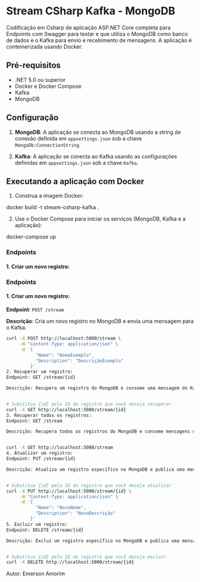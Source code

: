 # Stream CSharp Kafka - MongoDB  

Codificação em Csharp de aplicação ASP.NET Core completa para Endpoints com Swagger para testar e que utiliza o MongoDB como banco de dados e o Kafka para envio e recebimento de mensagens. A aplicação é conteinerizada usando Docker.

## Pré-requisitos

- .NET 5.0 ou superior
- Docker e Docker Compose
- Kafka
- MongoDB

## Configuração

1. **MongoDB**: A aplicação se conecta ao MongoDB usando a string de conexão definida em `appsettings.json` sob a chave `MongoDb:ConnectionString`.

2. **Kafka**: A aplicação se conecta ao Kafka usando as configurações definidas em `appsettings.json` sob a chave `Kafka`.

## Executando a aplicação com Docker

1. Construa a imagem Docker:

docker build -t stream-csharp-kafka .


2. Use o Docker Compose para iniciar os serviços (MongoDB, Kafka e a aplicação):

docker-compose up


### Endpoints

#### 1. Criar um novo registro:

### Endpoints

#### 1. Criar um novo registro:

**Endpoint**: `POST /stream`

**Descrição**: Cria um novo registro no MongoDB e envia uma mensagem para o Kafka.

```bash
curl -X POST http://localhost:5000/stream \
     -H "Content-Type: application/json" \
     -d '{
           "Name": "NomeExemplo",
           "Description": "DescriçãoExemplo"
         }'
2. Recuperar um registro:
Endpoint: GET /stream/{id}

Descrição: Recupera um registro do MongoDB e consome uma mensagem do Kafka.


# Substitua {id} pelo ID do registro que você deseja recuperar
curl -X GET http://localhost:5000/stream/{id}
3. Recuperar todos os registros:
Endpoint: GET /stream

Descrição: Recupera todos os registros do MongoDB e consome mensagens do Kafka para cada registro.


curl -X GET http://localhost:5000/stream
4. Atualizar um registro:
Endpoint: PUT /stream/{id}

Descrição: Atualiza um registro específico no MongoDB e publica uma mensagem no Kafka.


# Substitua {id} pelo ID do registro que você deseja atualizar
curl -X PUT http://localhost:5000/stream/{id} \
     -H "Content-Type: application/json" \
     -d '{
           "Name": "NovoNome",
           "Description": "NovaDescrição"
         }'
5. Excluir um registro:
Endpoint: DELETE /stream/{id}

Descrição: Exclui um registro específico no MongoDB e publica uma mensagem no Kafka.


# Substitua {id} pelo ID do registro que você deseja excluir
curl -X DELETE http://localhost:5000/stream/{id}
```


Autor:
Emerson Amorim





